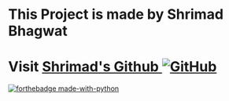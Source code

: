 # This Project is made by Shrimad Bhagwat
# Visit  [Shrimad's Github ![GitHub](https://img.shields.io/badge/--181717?logo=github&logoColor=ffffff)](https://github.com//Shrimad-Bhagwat)



[![forthebadge made-with-python](http://ForTheBadge.com/images/badges/made-with-python.svg)](https://www.python.org/)



